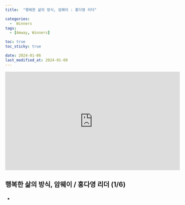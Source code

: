 ```yaml
---
title:  "행복한 삶의 방식, 암웨이 : 홍다영 리더" 

categories:
  -  Winners
tags:
  - [Amway, Winners]

toc: true
toc_sticky: true

date: 2024-01-06
last_modified_at: 2024-01-09
---
```



<iframe width="560" height="315" src="https://youtu.be/O1bFH3zB5AY?si=UD_eadSRd2r867cF" title="YouTube video player" frameborder="0" allow="accelerometer; autoplay; clipboard-write; encrypted-media; gyroscope; picture-in-picture; web-share" allowfullscreen></iframe>


## 행복한 삶의 방식, 암웨이 / 홍다영 리더 (1/6)
###
+ 